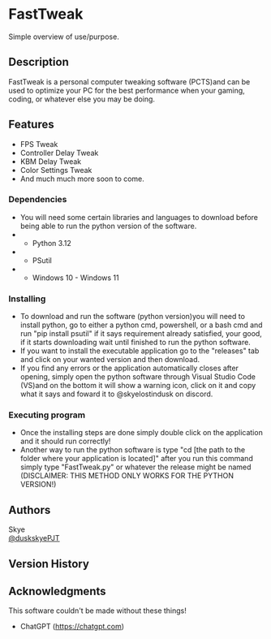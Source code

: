 # FastTweak

Simple overview of use/purpose.

## Description

FastTweak is a personal computer tweaking software (PCTS)and can be used to optimize your PC for the best performance when your gaming, coding, or whatever else you may be doing. 

## Features
 - FPS Tweak
 - Controller Delay Tweak
 - KBM Delay Tweak
 - Color Settings Tweak
 - And much much more soon to come.
### Dependencies

* You will need some certain libraries and languages to download before being able to run the python version of the software.
* - Python 3.12
* - PSutil
* - Windows 10 - Windows 11

### Installing

* To download and run the software (python version)you will need to install python, go to either a python cmd, powershell, or a bash cmd and run "pip install psutil" if it says requirement already satisfied, your good, if it starts downloading wait until finished to run the python software.
* If you want to install the executable application go to the "releases" tab and click on your wanted version and then download.
* If you find any errors or the application automatically closes after opening, simply open the python software through Visual Studio Code (VS)and on the bottom it will show a warning icon, click on it and copy what it says and foward it to @skyelostindusk on discord.

### Executing program

* Once the installing steps are done simply double click on the application and it should run correctly!
* Another way to run the python software is type "cd [the path to the folder where your application is located]" after you run this command simply type "FastTweak.py" or whatever the release might be named (DISCLAIMER: THIS METHOD ONLY WORKS FOR THE PYTHON VERSION!)

## Authors

 Skye  
 [@duskskyePJT](https://x.com/duskskyePJT)

## Version History

## Acknowledgments

This software couldn't be made without these things!
* ChatGPT (https://chatgpt.com)
